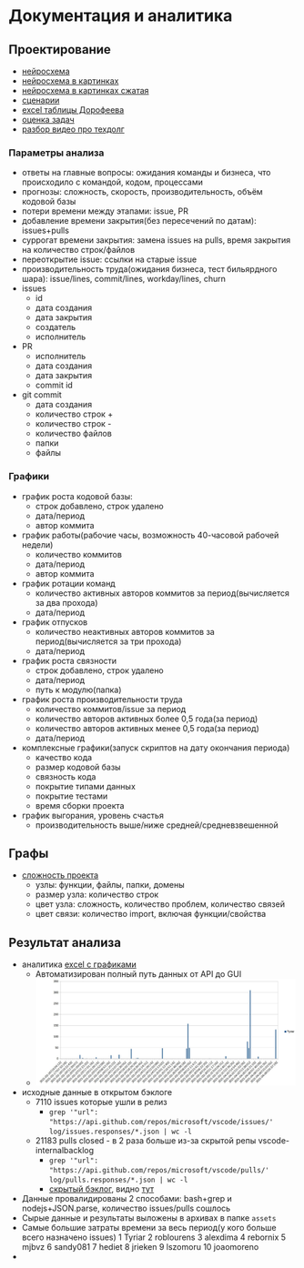 # Документация и аналитика

## Проектирование

 * [нейросхема](./%D0%BD%D0%B5%D0%B9%D1%80%D0%BE%D1%81%D1%85%D0%B5%D0%BC%D1%8B/process_modeling.mm)
 * [нейросхема в картинках](./%D0%BD%D0%B5%D0%B9%D1%80%D0%BE%D1%81%D1%85%D0%B5%D0%BC%D1%8B/process_modeling.jpg)
 * [нейросхема в картинках сжатая](./%D0%BD%D0%B5%D0%B9%D1%80%D0%BE%D1%81%D1%85%D0%B5%D0%BC%D1%8B/process_modeling.small.jpg)
 * [сценарии](./%D1%81%D1%86%D0%B5%D0%BD%D0%B0%D1%80%D0%B8%D0%B8.md)
 * [excel таблицы Дорофеева](./%D1%82%D0%B0%D0%B1%D0%BB%D0%B8%D1%86%D1%8B/%D0%A7%D0%B0%D1%81%D1%82%D1%8C%203.%20%D0%94%D0%BE%D0%B1%D0%B0%D0%B2%D0%BB%D1%8F%D0%B5%D0%BC%20%D1%81%D1%82%D0%B0%D1%82%D0%B8%D1%81%D1%82%D0%B8%D1%87%D0%B5%D1%81%D0%BA%D0%BE%D0%B5%20%D0%BA%D0%BE%D0%BB%D0%B4%D1%83%D0%BD%D1%81%D1%82%D0%B2%D0%BE.xlsx)
 * [оценка задач](./%D0%BE%D1%86%D0%B5%D0%BD%D0%BA%D0%B0%20%D0%B7%D0%B0%D0%B4%D0%B0%D1%87.md)
 * [разбор видео про техдолг](./%D1%82%D0%B5%D1%85%D0%B4%D0%BE%D0%BB%D0%B3.md)

### Параметры анализа

 * ответы на главные вопросы: ожидания команды и бизнеса, что происходило с командой, кодом, процессами
 * прогнозы: сложность, скорость, производительность, объём кодовой базы
 * потери времени между этапами: issue, PR
 * добавление времени закрытия(без пересечений по датам): issues+pulls
 * суррогат времени закрытия: замена issues на pulls, время закрытия на количество строк/файлов
 * переоткрытие issue: ссылки на старые issue
 * производительность труда(ожидания бизнеса, тест бильярдного шара): issue/lines, commit/lines, workday/lines, churn
 * issues
	* id
	* дата создания
	* дата закрытия
	* создатель
	* исполнитель
 * PR
	* исполнитель
	* дата создания
	* дата закрытия
	* commit id
 * git commit
	* дата создания
	* количество строк +
	* количество строк -
	* количество файлов
	* папки
	* файлы

### Графики

 * график роста кодовой базы:
    * строк добавлено, строк удалено
    * дата/период
    * автор коммита
 * график работы(рабочие часы, возможность 40-часовой рабочей недели)
    * количество коммитов
    * дата/период
    * автор коммита
 * график ротации команд
    * количество активных авторов коммитов за период(вычисляется за два прохода)
    * дата/период
 * график отпусков
    * количество неактивных авторов коммитов за период(вычисляется за три прохода)
    * дата/период
 * график роста связности
    * строк добавлено, строк удалено
    * дата/период
    * путь к модулю(папка)
 * график роста производительности труда
    * количество коммитов/issue за период
    * количество авторов активных более 0,5 года(за период)
    * количество авторов активных менее 0,5 года(за период)
    * дата/период
 * комплексные графики(запуск скриптов на дату окончания периода)
    * качество кода
    * размер кодовой базы
    * связность кода
    * покрытие типами данных
    * покрытие тестами
    * время сборки проекта
 * график выгорания, уровень счастья
    * производительность выше/ниже средней/средневзвешенной

## Графы

 * [сложность проекта](https://github.com/bskydive/webpack-dep-graph)
	* узлы: функции, файлы, папки, домены
	* размер узла: количество строк
	* цвет узла: сложность, количество проблем, количество связей
	* цвет связи: количество import, включая функции/свойства

## Результат анализа

 * аналитика [excel с графиками](../assets/vscode.github/vscode-analysis.github.ods)
	* Автоматизирован полный путь данных от API до GUI
	* ![](./диаграмма1.jpg)
 * исходные данные в открытом бэклоге
    * 7110 issues которые ушли в релиз
        * `grep '"url": "https://api.github.com/repos/microsoft/vscode/issues/' log/issues.responses/*.json | wc -l`
    * 21183 pulls closed - в 2 раза больше из-за скрытой репы vscode-internalbacklog
        * `grep '"url": "https://api.github.com/repos/microsoft/vscode/pulls/' log/pulls.responses/*.json | wc -l`
		 * [скрытый бэклог](https://github.com/microsoft/vscode-internalbacklog/issues/4174), видно [тут](https://github.com/microsoft/vscode/pull/183564)
 * Данные провалидированы 2 способами: bash+grep и nodejs+JSON.parse, количество issues/pulls сошлось
 * Сырые данные и результаты выложены в архивах в папке `assets`
 * Самые большие затраты времени за весь период(у кого больше всего назначено issues)
	1	Tyriar
	2	roblourens
	3	alexdima
	4	rebornix
	5	mjbvz
	6	sandy081
	7	hediet
	8	jrieken
	9	lszomoru
	10	joaomoreno
 * 



